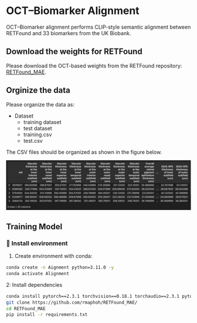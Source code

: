 # OCT–Biomarker Alignment
OCT–Biomarker alignment performs CLIP-style semantic alignment between RETFound and 33 biomarkers from the UK Biobank.

## Download the weights for RETFound
Please download the OCT-based weights from the RETFound repository: [RETFound_MAE](https://github.com/rmaphoh/RETFound_MAE).

## Orginize the data
Please organize the data as:
- Dataset
  - training dataset
  - test dataset
  - training.csv
  - test.csv

The CSV files should be organized as shown in the figure below.

![Dataset layout](./data_architecture.png)

## Training Model
### 🔧 Install environment
1. Create environment with conda:

```bash
conda create -n Aignment python=3.11.0 -y
conda activate Alignment
```
2: Install dependencies
```bash
conda install pytorch==2.3.1 torchvision==0.18.1 torchaudio==2.3.1 pytorch-cuda=12.1 -c pytorch -c nvidia
git clone https://github.com/rmaphoh/RETFound_MAE/
cd RETFound_MAE
pip install -r requirements.txt
```


